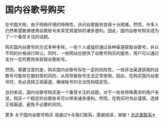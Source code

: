 # 国内谷歌号购买

在中国大陆，由于网络环境的特殊性，访问谷歌服务变得十分困难。然而，许多人仍然希望能够使用谷歌账号来享受其提供的诸多便利。因此，国内谷歌号购买成为了一个备受关注的话题。

购买国内谷歌号的方式多种多样。一些个人或组织通过各种渠道获取谷歌号，并以不同的价格进行转让。同时，一些网站也提供了谷歌号购买的服务，用户可以通过支付一定的费用来获取谷歌账号。

然而，需要注意的是，购买国内谷歌号存在一定的风险性。一些非法渠道获取的谷歌号可能存在被封禁的风险，从而导致账号无法正常使用。因此，在购买国内谷歌号时，务必选择正规渠道，确保账号的合法性和稳定性。

总的来说，国内谷歌号购买是一个备受关注的话题，对于一些有特殊需求的用户来说，购买一个稳定的谷歌账号可以带来诸多便利。然而，在购买时务必谨慎，选择正规渠道，避免不必要的风险。

更多 关于国内谷歌号购买 请通过✈与我们联系，感谢阅读，谢谢！[点这里联系✈](https://a.k02.cc)